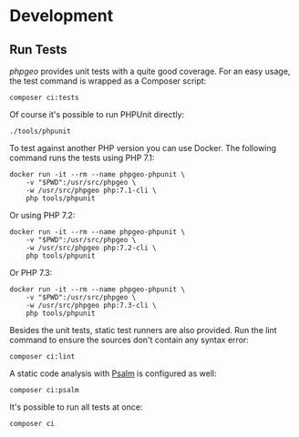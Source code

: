 # Development

## Run Tests

_phpgeo_ provides unit tests with a quite good coverage. For an easy usage,
the test command is wrapped as a Composer script:

``` shell
composer ci:tests
```

Of course it's possible to run PHPUnit directly:

``` shell
./tools/phpunit
```

To test against another PHP version you can use Docker. The following command runs
the tests using PHP 7.1:

``` shell
docker run -it --rm --name phpgeo-phpunit \
    -v "$PWD":/usr/src/phpgeo \
    -w /usr/src/phpgeo php:7.1-cli \
    php tools/phpunit
```

Or using PHP 7.2:

``` shell
docker run -it --rm --name phpgeo-phpunit \
    -v "$PWD":/usr/src/phpgeo \
    -w /usr/src/phpgeo php:7.2-cli \
    php tools/phpunit
```

Or PHP 7.3:

``` shell
docker run -it --rm --name phpgeo-phpunit \
    -v "$PWD":/usr/src/phpgeo \
    -w /usr/src/phpgeo php:7.3-cli \
    php tools/phpunit
```

Besides the unit tests, static test runners are also provided. Run the lint
command to ensure the sources don't contain any syntax error:

``` shell
composer ci:lint
```

A static code analysis with [Psalm](https://psalm.dev/) is configured as well:

``` shell
composer ci:psalm
```

It's possible to run all tests at once:

``` shell
composer ci
```
